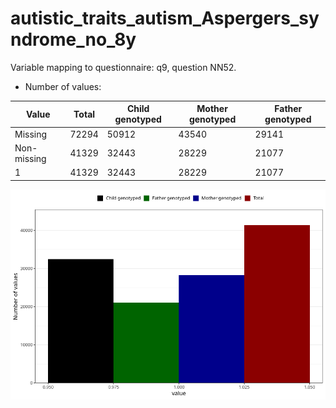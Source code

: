 # autistic_traits_autism_Aspergers_syndrome_no_8y
Variable mapping to questionnaire: q9, question NN52.
- Number of values:

| Value | Total | Child genotyped | Mother genotyped | Father genotyped |
| ----- | ----- | --------------- | ---------------- | ---------------- |
| Missing | 72294 | 50912 | 43540 | 29141 |
| Non-missing | 41329 | 32443 | 28229 | 21077 |
| 1 | 41329 | 32443 | 28229 | 21077 |



![](autistic_traits_autism_Aspergers_syndrome_no_8y_n.png)



